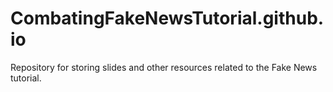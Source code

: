 # CombatingFakeNewsTutorial.github.io
Repository for storing slides and other resources related to the Fake News tutorial.
